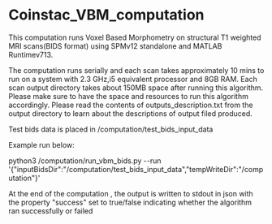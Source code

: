 # Coinstac_VBM_computation
This computation runs Voxel Based Morphometry on structural T1 weighted MRI scans(BIDS format) using SPMv12 standalone and MATLAB Runtimev713. 

The computation runs serially and each scan takes approximately 10 mins to run on a system with 2.3 GHz,i5 equivalent processor and 8GB RAM. Each scan output directory takes about 150MB space after running this algorithm. Please make sure to have the space and resources to run this algorithm accordingly. Please read the contents of outputs_description.txt from the output directory to learn about the descriptions of output filed produced.

Test bids data is placed in /computation/test_bids_input_data

Example run below:

python3 /computation/run_vbm_bids.py --run '{"inputBidsDir":"/computation/test_bids_input_data","tempWriteDir":"/computation"}'

At the end of the computation , the output is written to stdout in json with the property "success" set to true/false indicating whether the algorithm ran successfully or failed
